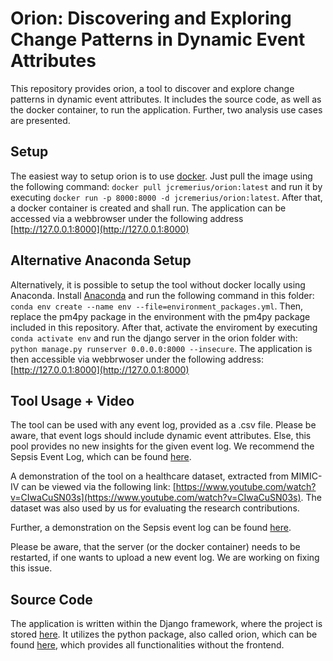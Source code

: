 # Orion: Discovering and Exploring Change Patterns in Dynamic Event Attributes

This repository provides orion, a tool to discover and explore change patterns in dynamic event attributes. It includes the source code, as well as the docker container, to run the application. Further, two analysis use cases are presented.

## Setup

The easiest way to setup orion is to use [docker](https://hub.docker.com/r/jcremerius/orion/tags). Just pull the image using the following command:
```docker pull jcremerius/orion:latest``` and run it by executing ```docker run -p 8000:8000 -d jcremerius/orion:latest```. After that, a docker container is created and shall run. The application can be accessed via a webbrowser under the following address [http://127.0.0.1:8000](http://127.0.0.1:8000)


## Alternative Anaconda Setup

Alternatively, it is possible to setup the tool without docker locally using Anaconda. Install [Anaconda](https://anaconda.org/) and run the following command in this folder: ```conda env create --name env --file=environment_packages.yml```. Then, replace the pm4py package in the environment with the pm4py package included in this repository. After that, activate the enviroment by executing ```conda activate env``` and run the django server in the orion folder with: ```python manage.py runserver 0.0.0.0:8000 --insecure```. The application is then accessible via webbrwoser under the following address: [http://127.0.0.1:8000](http://127.0.0.1:8000)

## Tool Usage + Video
The tool can be used with any event log, provided as a .csv file. Please be aware, that event logs should include dynamic event attributes. Else, this pool provides no new insights for the given event log. We recommend the Sepsis Event Log, which can be found [here](https://github.com/bptlab/orion/tree/master/Demonstration/Sepsis).


A demonstration of the tool on a healthcare dataset, extracted from MIMIC-IV can be viewed via the following link: [https://www.youtube.com/watch?v=CIwaCuSN03s](https://www.youtube.com/watch?v=CIwaCuSN03s). The dataset was also used by us for evaluating the research contributions.

Further, a demonstration on the Sepsis event log can be found [here](https://github.com/bptlab/orion/tree/master/Demonstration/Sepsis).

Please be aware, that the server (or the docker container) needs to be restarted, if one wants to upload a new event log. We are working on fixing this issue.


## Source Code
The application is written within the Django framework, where the project is stored [here](https://github.com/bptlab/orion/tree/master/orion). It utilizes the python package, also called orion, which can be found [here](https://github.com/bptlab/orion/tree/master/orion/orion), which provides all functionalities without the frontend.
